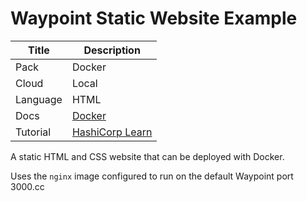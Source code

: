# Waypoint Static Website Example

|Title|Description|
|---|---|
|Pack|Docker|
|Cloud|Local|
|Language|HTML|
|Docs|[Docker](https://www.waypointproject.io/plugins/docker)|
|Tutorial|[HashiCorp Learn](https://learn.hashicorp.com/tutorials/waypoint/get-started-docker)|

A static HTML and CSS website that can be deployed with Docker.

Uses the `nginx` image configured to run on the default Waypoint port 3000.cc
